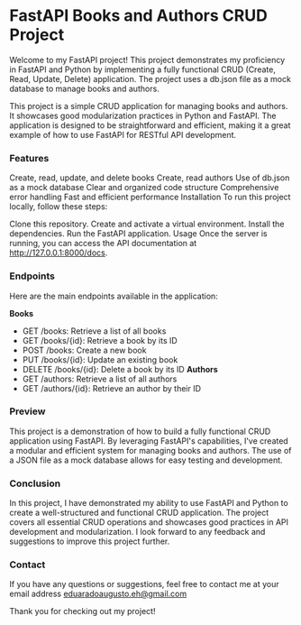 # FastAPI Books and Authors CRUD Project
<bh>
Welcome to my FastAPI project! This project demonstrates my proficiency in FastAPI and Python by implementing a fully functional CRUD (Create, Read, Update, Delete) application. The project uses a db.json file as a mock database to manage books and authors.


This project is a simple CRUD application for managing books and authors. It showcases good modularization practices in Python and FastAPI. The application is designed to be straightforward and efficient, making it a great example of how to use FastAPI for RESTful API development.

### Features
Create, read, update, and delete books
Create, read authors
Use of db.json as a mock database
Clear and organized code structure
Comprehensive error handling
Fast and efficient performance
Installation
To run this project locally, follow these steps:

Clone this repository.
Create and activate a virtual environment.
Install the dependencies.
Run the FastAPI application.
Usage
Once the server is running, you can access the API documentation at http://127.0.0.1:8000/docs.

### Endpoints
Here are the main endpoints available in the application:

**Books**
- GET /books: Retrieve a list of all books
- GET /books/{id}: Retrieve a book by its ID
- POST /books: Create a new book
- PUT /books/{id}: Update an existing book
- DELETE /books/{id}: Delete a book by its ID
**Authors**
- GET /authors: Retrieve a list of all authors
- GET /authors/{id}: Retrieve an author by their ID

### Preview
This project is a demonstration of how to build a fully functional CRUD application using FastAPI. By leveraging FastAPI's capabilities, I've created a modular and efficient system for managing books and authors. The use of a JSON file as a mock database allows for easy testing and development.

### Conclusion
In this project, I have demonstrated my ability to use FastAPI and Python to create a well-structured and functional CRUD application. The project covers all essential CRUD operations and showcases good practices in API development and modularization. I look forward to any feedback and suggestions to improve this project further.

### Contact
If you have any questions or suggestions, feel free to contact me at your email address eduaradoaugusto.eh@gmail.com 

Thank you for checking out my project!